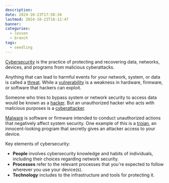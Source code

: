 ```yaml
---
description: 
date: 2024-10-23T17:58:34
lastmod: 2024-10-23T18:12:47
banner: 
categories:
  - lesson
  - branch
tags:
  - seedling
---
```

[Cybersecurity](../../Cybersecurity.md) is the practice of protecting and recovering data, networks, devices, and programs from malicious cyberattacks.  
  
Anything that can lead to harmful events for your network, system, or data is called a [threat](threat.md). While a [vulnerability](vulnerability.md) is a weakness in hardware, firmware, or software that hackers can exploit.  
  
Someone who tries to bypass system or network security to access data would be known as a [hacker](hacker.md). But an unauthorized hacker who acts with malicious purposes is a [cyberattacker](cyberattacker.md).  
  
[Malware](Malware.md) is software or firmware intended to conduct unauthorized actions that negatively affect system security. One example of this is a [trojan](trojan.md), an innocent-looking program that secretly gives an attacker access to your device.  
  
Key elements of cybersecurity:  
  
- **People** involves cybersecurity knowledge and habits of individuals, including their choices regarding network security.  
- **Processes** refer to the relevant processes that you're expected to follow wherever you use your device(s).  
- **Technology** includes to the infrastructure and tools for protecting it.